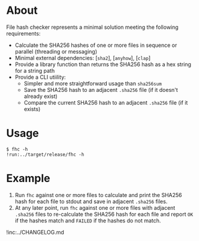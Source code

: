 # About

File hash checker represents a minimal solution meeting the following
requirements:

* Calculate the SHA256 hashes of one or more files in sequence or parallel
  (threading or messaging)
* Minimal external dependencies: [`sha2`], [`anyhow`], [`clap`]
* Provide a library function than returns the SHA256 hash as a hex string for a
  string path
* Provide a CLI utiility:
    * Simpler and more straightforward usage than `sha256sum`
    * Save the SHA256 hash to an adjacent `.sha256` file (if it doesn't already
      exist)
    * Compare the current SHA256 hash to an adjacent `.sha256` file (if it
      exists)

[anyhow]: https://crates.io/crates/anyhow
[clap]: https://crates.io/crates/clap
[sha2]: https://crates.io/crates/sha2

# Usage

```
$ fhc -h
!run:../target/release/fhc -h
```

# Example

1. Run `fhc` against one or more files to calculate and print the SHA256 hash
   for each file to stdout and save in adjacent `.sha256` files.
2. At any later point, run `fhc` against one or more files with adjacent
   `.sha256` files to re-calculate the SHA256 hash for each file and report `OK`
   if the hashes match and `FAILED` if the hashes do not match.

!inc:../CHANGELOG.md

